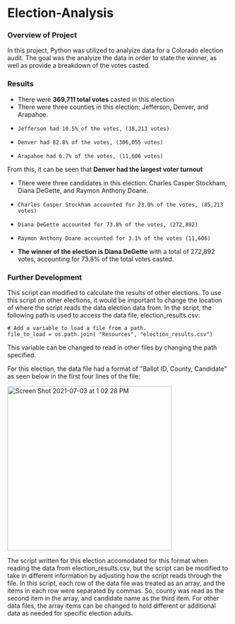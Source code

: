 # Election-Analysis

### Overview of Project 
In this project, Python was utilized to analyize data for a Colorado election audit. The goal was the analyize the data in order to state the winner, as well as provide a breakdown of the votes casted. 

### Results 
- There were **369,711 total votes** casted in this election
- There were three counties in this election: Jefferson, Denver, and Arapahoe.  
-     Jefferson had 10.5% of the votes, (38,213 votes)
-     Denver had 82.8% of the votes, (306,055 votes)
-     Arapahoe had 6.7% of the votes, (11,606 votes) 
From this, it can be seen that **Denver had the largest voter turnout** 
- There were three candidates in this election: Charles Casper Stockham, Diana DeGette, and Raymon Anthony Doane. 
-     Charles Casper Stockham accounted for 23.0% of the votes, (85,213 votes)
-     Diana DeGette accounted for 73.8% of the votes, (272,892)
-     Raymon Anthony Doane accounted for 3.1% of the votes (11,606)
- **The winner of the election is Diana DeGette** with a total of 272,892 votes, accounting for 73.8% of the total votes casted. 

### Further Development 
This script can modified to calculate the results of other elections. To use this script on other elections, it would be important to change the location of where the script reads the data election data from. In the script, the following path is used to access the data file, election_results.csv:
```
# Add a variable to load a file from a path.
file_to_load = os.path.join( "Resources", "election_results.csv")
```
This variable can be changed to read in other files by changing the path specified. 

For this election, the data file had a format of "Ballot ID, County, Candidate" as seen below in the first four lines of the file:

<img width="372" alt="Screen Shot 2021-07-03 at 1 02 28 PM" src="https://user-images.githubusercontent.com/85901073/124361801-f562c880-dbfe-11eb-8f75-769b9bedb263.png">

The script written for this election accomodated for this format when reading the data from election_results.csv, but the script can be modified to take in different information by adjusting how the script reads through the file. In this script, each row of the data file was treated as an array, and the items in each row were separated by commas. So, county was read as the second item in the array, and candidate name as the third item. For other data files, the array items can be changed to hold different or additional data as needed for specific election aduits. 




